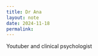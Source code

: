 ```yaml
---
title: Dr Ana
layout: note
date: 2024-11-18
permalink:
---
```


Youtuber and clinical psychologist

